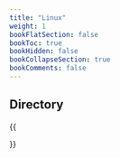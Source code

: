 ```yaml
---
title: "Linux"
weight: 1
bookFlatSection: false
bookToc: true
bookHidden: false
bookCollapseSection: true
bookComments: false
---
```


<!--more-->

## Directory
{{<section>}}
